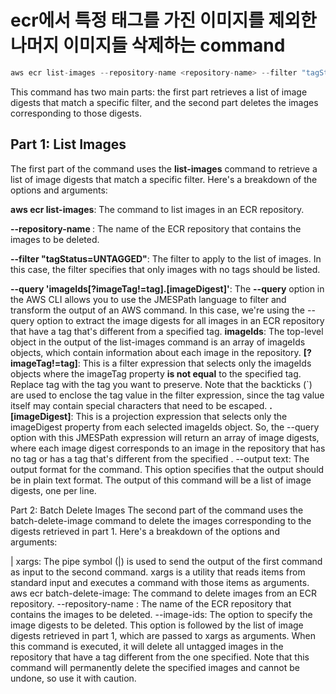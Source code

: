 # ecr에서 특정 태그를 가진 이미지를 제외한 나머지 이미지들 삭제하는 command

~~~groovy
aws ecr list-images --repository-name <repository-name> --filter "tagStatus=UNTAGGED" --query 'imageIds[?imageTag!=`<tag>`].[imageDigest]' --output text | xargs aws ecr batch-delete-image --repository-name <repository-name> --image-ids
~~~

This command has two main parts: the first part retrieves a list of image digests that match a specific filter, and the second part deletes the images corresponding to those digests.

## Part 1: List Images
The first part of the command uses the **list-images** command to retrieve a list of image digests that match a specific filter. Here's a breakdown of the options and arguments:

**aws ecr list-images**: The command to list images in an ECR repository.

**--repository-name <repository-name>**: The name of the ECR repository that contains the images to be deleted.

**--filter "tagStatus=UNTAGGED"**: The filter to apply to the list of images. In this case, the filter specifies that only images with no tags should be listed.

**--query 'imageIds[?imageTag!=tag].[imageDigest]'**: 
The **--query** option in the AWS CLI allows you to use the JMESPath language to filter and transform the output of an AWS command. In this case, we're using the --query option to extract the image digests for all images in an ECR repository that have a tag that's different from a specified tag.
**imageIds**: The top-level object in the output of the list-images command is an array of imageIds objects, which contain information about each image in the repository.
**[?imageTag!=tag]**: This is a filter expression that selects only the imageIds objects where the imageTag property **is not equal** to the specified tag. Replace tag with the tag you want to preserve. Note that the backticks (`) are used to enclose the tag value in the filter expression, since the tag value itself may contain special characters that need to be escaped.
**.[imageDigest]**: This is a projection expression that selects only the imageDigest property from each selected imageIds object.
So, the --query option with this JMESPath expression will return an array of image digests, where each image digest corresponds to an image in the repository that has no tag or has a tag that's different from the specified <tag>.
--output text: The output format for the command. This option specifies that the output should be in plain text format.
The output of this command will be a list of image digests, one per line.

Part 2: Batch Delete Images
The second part of the command uses the batch-delete-image command to delete the images corresponding to the digests retrieved in part 1. Here's a breakdown of the options and arguments:

| xargs: The pipe symbol (|) is used to send the output of the first command as input to the second command. xargs is a utility that reads items from standard input and executes a command with those items as arguments.
aws ecr batch-delete-image: The command to delete images from an ECR repository.
--repository-name <repository-name>: The name of the ECR repository that contains the images to be deleted.
--image-ids: The option to specify the image digests to be deleted. This option is followed by the list of image digests retrieved in part 1, which are passed to xargs as arguments.
When this command is executed, it will delete all untagged images in the repository that have a tag different from the one specified. Note that this command will permanently delete the specified images and cannot be undone, so use it with caution.